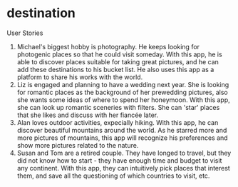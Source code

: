 # destination

User Stories

1. Michael's biggest hobby is photography. He keeps looking for photogenic places so that he could visit someday. With this app, he is able to discover places suitable for taking great pictures, and he can add these destinations to his bucket list. He also uses this app as a platform to share his works with the world. 
2. Liz is engaged and planning to have a wedding next year. She is looking for romantic places as the background of her prewedding pictures, also she wants some ideas of where to spend her honeymoon. With this app, she can look up romantic sceneries with filters. She can 'star' places that she likes and discuss with her fiancée later.
3. Alan loves outdoor activities, expecially hiking. With this app, he can discover beautiful mountains around the world. As he starred more and more pictures of mountains, this app will recognize his preferences and show more pictures related to the nature.
4. Susan and Tom are a retired couple. They have longed to travel, but they did not know how to start - they have enough time and budget to visit any continent. With this app, they can intuitively pick places that interest them, and save all the questioning of which countries to visit, etc.
